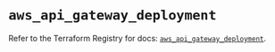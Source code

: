 # `aws_api_gateway_deployment`

Refer to the Terraform Registry for docs: [`aws_api_gateway_deployment`](https://registry.terraform.io/providers/hashicorp/aws/5.94.0/docs/resources/api_gateway_deployment).
